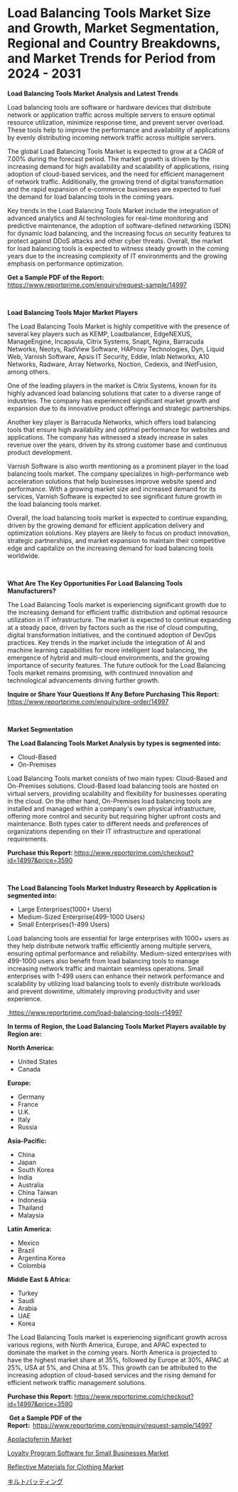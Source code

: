 <p><h1>Load Balancing Tools Market Size and Growth, Market Segmentation, Regional and Country Breakdowns, and Market Trends for Period from 2024 -  2031</h1></p><p><strong>Load Balancing Tools Market Analysis and Latest Trends</strong></p>
<p><p>Load balancing tools are software or hardware devices that distribute network or application traffic across multiple servers to ensure optimal resource utilization, minimize response time, and prevent server overload. These tools help to improve the performance and availability of applications by evenly distributing incoming network traffic across multiple servers.</p><p>The global Load Balancing Tools Market is expected to grow at a CAGR of 7.00% during the forecast period. The market growth is driven by the increasing demand for high availability and scalability of applications, rising adoption of cloud-based services, and the need for efficient management of network traffic. Additionally, the growing trend of digital transformation and the rapid expansion of e-commerce businesses are expected to fuel the demand for load balancing tools in the coming years.</p><p>Key trends in the Load Balancing Tools Market include the integration of advanced analytics and AI technologies for real-time monitoring and predictive maintenance, the adoption of software-defined networking (SDN) for dynamic load balancing, and the increasing focus on security features to protect against DDoS attacks and other cyber threats. Overall, the market for load balancing tools is expected to witness steady growth in the coming years due to the increasing complexity of IT environments and the growing emphasis on performance optimization.</p></p>
<p><strong>Get a Sample PDF of the Report:&nbsp;</strong> <a href="https://www.reportprime.com/enquiry/request-sample/14997">https://www.reportprime.com/enquiry/request-sample/14997</a></p>
<p>&nbsp;</p>
<p><strong>Load Balancing Tools Major Market Players</strong></p>
<p><p>The Load Balancing Tools Market is highly competitive with the presence of several key players such as KEMP, Loadbalancer, EdgeNEXUS, ManageEngine, Incapsula, Citrix Systems, Snapt, Nginx, Barracuda Networks, Neotys, RadView Software, HAProxy Technologies, Dyn, Liquid Web, Varnish Software, Apsis IT Security, Eddie, Inlab Networks, A10 Networks, Radware, Array Networks, Noction, Cedexis, and INetFusion, among others.</p><p>One of the leading players in the market is Citrix Systems, known for its highly advanced load balancing solutions that cater to a diverse range of industries. The company has experienced significant market growth and expansion due to its innovative product offerings and strategic partnerships.</p><p>Another key player is Barracuda Networks, which offers load balancing tools that ensure high availability and optimal performance for websites and applications. The company has witnessed a steady increase in sales revenue over the years, driven by its strong customer base and continuous product development.</p><p>Varnish Software is also worth mentioning as a prominent player in the load balancing tools market. The company specializes in high-performance web acceleration solutions that help businesses improve website speed and performance. With a growing market size and increased demand for its services, Varnish Software is expected to see significant future growth in the load balancing tools market.</p><p>Overall, the load balancing tools market is expected to continue expanding, driven by the growing demand for efficient application delivery and optimization solutions. Key players are likely to focus on product innovation, strategic partnerships, and market expansion to maintain their competitive edge and capitalize on the increasing demand for load balancing tools worldwide.</p></p>
<p>&nbsp;</p>
<p><strong>What Are The Key Opportunities For Load Balancing Tools Manufacturers?</strong></p>
<p><p>The Load Balancing Tools market is experiencing significant growth due to the increasing demand for efficient traffic distribution and optimal resource utilization in IT infrastructure. The market is expected to continue expanding at a steady pace, driven by factors such as the rise of cloud computing, digital transformation initiatives, and the continued adoption of DevOps practices. Key trends in the market include the integration of AI and machine learning capabilities for more intelligent load balancing, the emergence of hybrid and multi-cloud environments, and the growing importance of security features. The future outlook for the Load Balancing Tools market remains promising, with continued innovation and technological advancements driving further growth.</p></p>
<p><strong>Inquire or Share Your Questions If Any Before Purchasing This Report:</strong> <a href="https://www.reportprime.com/enquiry/pre-order/14997">https://www.reportprime.com/enquiry/pre-order/14997</a></p>
<p>&nbsp;</p>
<p><strong>Market Segmentation</strong></p>
<p><strong>The Load Balancing Tools Market Analysis by types is segmented into:</strong></p>
<p><ul><li>Cloud-Based</li><li>On-Premises</li></ul></p>
<p><p>Load Balancing Tools market consists of two main types: Cloud-Based and On-Premises solutions. Cloud-Based load balancing tools are hosted on virtual servers, providing scalability and flexibility for businesses operating in the cloud. On the other hand, On-Premises load balancing tools are installed and managed within a company's own physical infrastructure, offering more control and security but requiring higher upfront costs and maintenance. Both types cater to different needs and preferences of organizations depending on their IT infrastructure and operational requirements.</p></p>
<p><strong>Purchase this Report:&nbsp;</strong><a href="https://www.reportprime.com/checkout?id=14997&price=3590">https://www.reportprime.com/checkout?id=14997&price=3590</a></p>
<p>&nbsp;</p>
<p><strong>The Load Balancing Tools Market Industry Research by Application is segmented into:</strong></p>
<p><ul><li>Large Enterprises(1000+ Users)</li><li>Medium-Sized Enterprise(499-1000 Users)</li><li>Small Enterprises(1-499 Users)</li></ul></p>
<p><p>Load balancing tools are essential for large enterprises with 1000+ users as they help distribute network traffic efficiently among multiple servers, ensuring optimal performance and reliability. Medium-sized enterprises with 499-1000 users also benefit from load balancing tools to manage increasing network traffic and maintain seamless operations. Small enterprises with 1-499 users can enhance their network performance and scalability by utilizing load balancing tools to evenly distribute workloads and prevent downtime, ultimately improving productivity and user experience.</p></p>
<p><a href="https://www.reportprime.com/load-balancing-tools-r14997">&nbsp;https://www.reportprime.com/load-balancing-tools-r14997</a></p>
<p><strong>In terms of Region, the Load Balancing Tools Market Players available by Region are:</strong></p>
<p>
    <p> <strong> North America: </strong>
        <ul>
            <li>United States</li>
            <li>Canada</li>
        </ul>
        </p> 
    <p> <strong> Europe: </strong>
        <ul>
            <li>Germany</li>
            <li>France</li>
            <li>U.K.</li>
            <li>Italy</li>
            <li>Russia</li>
        </ul>
        </p> 
    <p> <strong> Asia-Pacific: </strong>
        <ul>
            <li>China</li>
            <li>Japan</li>
            <li>South Korea</li>
            <li>India</li>
            <li>Australia</li>
            <li>China Taiwan</li>
            <li>Indonesia</li>
            <li>Thailand</li>
            <li>Malaysia</li>
        </ul>
        </p> 
    <p> <strong> Latin America: </strong>
        <ul>
            <li>Mexico</li>
            <li>Brazil</li>
            <li>Argentina Korea</li>
            <li>Colombia</li>
        </ul>
        </p> 
    <p> <strong> Middle East & Africa: </strong>
        <ul>
            <li>Turkey</li>
            <li>Saudi</li>
            <li>Arabia</li>
            <li>UAE</li>
            <li>Korea</li>
        </ul>
    </p>
    </p>
<p><p>The Load Balancing Tools market is experiencing significant growth across various regions, with North America, Europe, and APAC expected to dominate the market in the coming years. North America is projected to have the highest market share at 35%, followed by Europe at 30%, APAC at 25%, USA at 5%, and China at 5%. This growth can be attributed to the increasing adoption of cloud-based services and the rising demand for efficient network traffic management solutions.</p></p>
<p><strong>Purchase this Report: </strong><a href="https://www.reportprime.com/checkout?id=14997&price=3590">https://www.reportprime.com/checkout?id=14997&price=3590</a></p>
<p>&nbsp;<strong>Get a Sample PDF of the Report:&nbsp;&nbsp;</strong><a href="https://www.reportprime.com/enquiry/request-sample/14997">https://www.reportprime.com/enquiry/request-sample/14997</a></p>
<p><strong></strong></p>
<p><p><a href="https://www.linkedin.com/pulse/decoding-apolactoferrin-market-deep-dive-latest-trends-segmentation-1pp4e?trackingId=QzPDmvSoxxv8%2Bc8mePqCnA%3D%3D">Apolactoferrin Market</a></p><p><a href="https://github.com/dimitrishawkinswaynenp91rgz/Market-Research-Report-List-2/blob/main/loyalty-program-software-for-small-businesses-market.md">Loyalty Program Software for Small Businesses Market</a></p><p><a href="https://www.linkedin.com/pulse/reflective-materials-clothing-market-research-report-forecasted-8pege?trackingId=b2pBiI7F4YVA5U2nIiP0sA%3D%3D">Reflective Materials for Clothing Market</a></p><p><a href="https://github.com/one-cool-chick/Market-Research-Report-List-1/blob/main/466445825753.md">キルトバッティング</a></p></p>